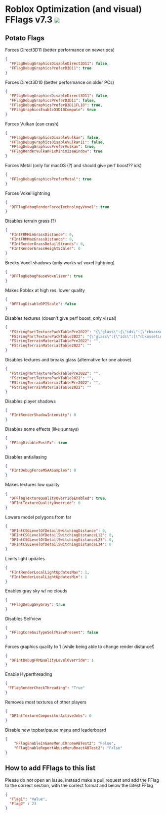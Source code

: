 # Roblox Optimization (and visual) FFlags v7.3 ![](https://pixels.crd.co/assets/images/gallery13/4bae341f.gif)

## Potato Flags

Forces Direct3D11 (better performance on newer pcs)

```json
{
  "FFlagDebugGraphicsDisableDirect3D11": false,
  "FFlagDebugGraphicsPreferD3D11": true
}
```

Forces Direct3D10 (better performance on older PCs)

```json
{
  "FFlagDebugGraphicsDisableDirect3D11": false,
  "FFlagDebugGraphicsPreferD3D11": false,
  "FFlagDebugGraphicsPreferD3D11FL10": true,
  "FFlagGraphicsEnableD3D10Compute": true
}
```

Forces Vulkan (can crash)

```json
{
  "FFlagDebugGraphicsDisableVulkan": false,
  "FFlagDebugGraphicsDisableVulkan11": false,
  "FFlagDebugGraphicsPreferVulkan": true,
  "FFlagRenderVulkanFixMinimizeWindow": true
}
```

Forces Metal (only for macOS (?) and should give perf boost?? idk)

```json
{
  "FFlagDebugGraphicsPreferMetal": true
}
```

Forces Voxel lightning

```json
{
  "DFFlagDebugRenderForceTechnologyVoxel": true
}
```

Disables terrain grass (?)

```json
{
  "FIntFRMMinGrassDistance": 0,
  "FIntFRMMaxGrassDistance": 0,
  "FIntRenderGrassDetailStrands": 0,
  "FIntRenderGrassHeightScaler": 0
}
```

Breaks Voxel shadows (only works w/ voxel lightning)

```json
{
  "DFFlagDebugPauseVoxelizer": true
}
```

Makes Roblox at high res. lower quality

```json
{
  "DFFlagDisableDPIScale": false
}
```

Disables textures (doesn't give perf boost, only visual)

```json
{
  "FStringPartTexturePackTablePre2022": "{\"glass\":{\"ids\":[\"rbxassetid://7547304948\",\"rbxassetid://7546645118\"],\"color\":[254,254,254,7]}}",
  "FStringPartTexturePackTable2022": "{\"glass\":{\"ids\":[\"rbxassetid://7547304948\",\"rbxassetid://7546645118\"],\"color\":[254,254,254,7]}}",
  "FStringTerrainMaterialTablePre2022": "",
  "FStringTerrainMaterialTable2022": ""
}
```

Disables textures and breaks glass (alternative for one above)

```json
{
  "FStringPartTexturePackTablePre2022": "",
  "FStringPartTexturePackTable2022": "",
  "FStringTerrainMaterialTablePre2022": "",
  "FStringTerrainMaterialTable2022": ""
}
```

Disables player shadows

```json
{
  "FIntRenderShadowIntensity": 0
}
```

Disables some effects (like sunrays)

```json
{
  "FFlagDisablePostFx": true
}
```

Disables antialiasing

```json
{
  "FIntDebugForceMSAASamples": 0
}
```

Makes textures low quality

```json
{
  "DFFlagTextureQualityOverrideEnabled": true,
  "DFIntTextureQualityOverride": 0
}
```

Lowers model polygons from far

```json
{
  "DFIntCSGLevelOfDetailSwitchingDistance": 0,
  "DFIntCSGLevelOfDetailSwitchingDistanceL12": 0,
  "DFIntCSGLevelOfDetailSwitchingDistanceL23": 0,
  "DFIntCSGLevelOfDetailSwitchingDistanceL34": 0
}
```

Limits light updates

```json
{
  "FIntRenderLocalLightUpdatesMax": 1,
  "FIntRenderLocalLightUpdatesMin": 1
}
```

Enables gray sky w/ no clouds

```json
{
  "FFlagDebugSkyGray": true
}
```

Disables Selfview

```json
{
  "FFlagCoreGuiTypeSelfViewPresent": false
}
```

Forces graphics quality to 1 (while being able to change render distance!)

```json
{
  "DFIntDebugFRMQualityLevelOverride": 1
}
```

Enable Hyperthreading

```json
{
 "FFlagRenderCheckThreading": "True"
}
```

Removes most textures of other players

```json
{
  "DFIntTextureCompositorActiveJobs": 0
}
```

Disable new topbar/pause menu and leaderboard

```json
{
    "FFlagEnableInGameMenuChromeABTest2": "False",
    "FFlagEnableReportAbuseMenuRoactABTest2": "False"
}
```

## How to add FFlags to this list

Please do not open an issue, instead make a pull request and add the FFlag to the correct section, with the correct format and below the latest FFlag
```json
{
  "Flag1": "Value",
  "Flag2" : 23
}
```
